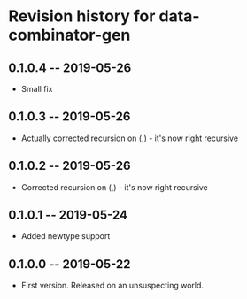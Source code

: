 # Revision history for data-combinator-gen

## 0.1.0.4 -- 2019-05-26

* Small fix

## 0.1.0.3 -- 2019-05-26

* Actually corrected recursion on (,) - it's now right recursive

## 0.1.0.2 -- 2019-05-26

* Corrected recursion on (,) - it's now right recursive

## 0.1.0.1 -- 2019-05-24

* Added newtype support

## 0.1.0.0 -- 2019-05-22

* First version. Released on an unsuspecting world.

